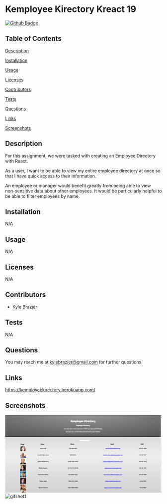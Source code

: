 # Kemployee Kirectory Kreact 19


[![Github Badge](https://img.shields.io/badge/GitHub-Profile-blueviolet?style=plastic&logo=appveyor)](https://github.com/kbrazier2)


## Table of Contents


[Description](#Description)

[Installation](#Installation)

[Usage](#Usage)

[Licenses](#Licenses)

[Contributors](#Contributors)

[Tests](#Tests)

[Questions](#Questions)

[Links](#Links)

[Screenshots](#Screenshots)

## Description

For this assignment, we were tasked with creating an Employee Directory with React.

As a user, I want to be able to view my entire employee directory at once so that I have quick access to their information.

An employee or manager would benefit greatly from being able to view non-sensitive data about other employees. It would be particularly helpful to be able to filter employees by name.

## Installation

N/A

## Usage

N/A

## Licenses

N/A


## Contributors

- Kyle Brazier

## Tests

N/A

## Questions

You may reach me at kylebrazier@gmail.com for further questions.

## Links

https://kemployeekirectory.herokuapp.com/

## Screenshots
![screenshot1](./public/2020-11-09.png)
![gifshot1](./public/Untitled_Nov_9_2020_10_05_PM.gif)

